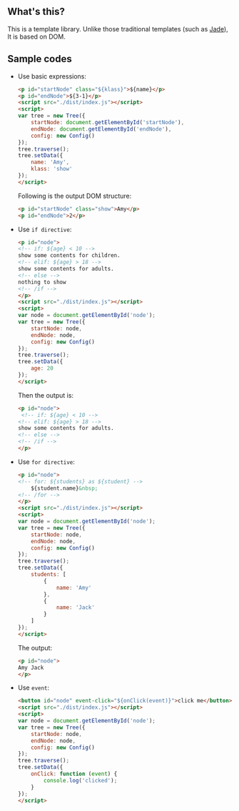 ## What's this?

This is a template library. Unlike those traditional templates (such as [Jade](http://jade-lang.com/)), It is based on DOM.

## Sample codes

* Use basic expressions:

    ```html
    <p id="startNode" class="${klass}">${name}</p>
    <p id="endNode">${3-1}</p>
    <script src="./dist/index.js"></script>
    <script>
    var tree = new Tree({
        startNode: document.getElementById('startNode'),
        endNode: document.getElementById('endNode'),
        config: new Config()
    });
    tree.traverse();
    tree.setData({
        name: 'Amy',
        klass: 'show'
    });
    </script>
    ```

    Following is the output DOM structure:

    ```html
    <p id="startNode" class="show">Amy</p>
    <p id="endNode">2</p>
    ```

* Use `if directive`:

    ```html
    <p id="node">
    <!-- if: ${age} < 10 -->
    show some contents for children.
    <!-- elif: ${age} > 18 -->
    show some contents for adults.
    <!-- else -->
    nothing to show
    <!-- /if -->
    </p>
    <script src="./dist/index.js"></script>
    <script>
    var node = document.getElementById('node');
    var tree = new Tree({
        startNode: node,
        endNode: node,
        config: new Config()
    });
    tree.traverse();
    tree.setData({
        age: 20
    });
    </script>
    ```

    Then the output is:

    ```html
    <p id="node">
     <!-- if: ${age} < 10 -->
    <!-- elif: ${age} > 18 -->
    show some contents for adults.
    <!-- else -->
    <!-- /if -->
    </p>
    ```

* Use `for directive`:

    ```html
    <p id="node">
    <!-- for: ${students} as ${student} -->
        ${student.name}&nbsp;
    <!-- /for -->
    </p>
    <script src="./dist/index.js"></script>
    <script>
    var node = document.getElementById('node');
    var tree = new Tree({
        startNode: node,
        endNode: node,
        config: new Config()
    });
    tree.traverse();
    tree.setData({
        students: [
            {
                name: 'Amy'
            },
            {
                name: 'Jack'
            }
        ]
    });
    </script>
    ```

    The output:

    ```html
    <p id="node">
    Amy Jack
    </p>
    ```

* Use `event`:

    ```html
    <button id="node" event-click="${onClick(event)}">click me</button>
    <script src="./dist/index.js"></script>
    <script>
    var node = document.getElementById('node');
    var tree = new Tree({
        startNode: node,
        endNode: node,
        config: new Config()
    });
    tree.traverse();
    tree.setData({
        onClick: function (event) {
            console.log('clicked');
        }
    });
    </script>
    ```
